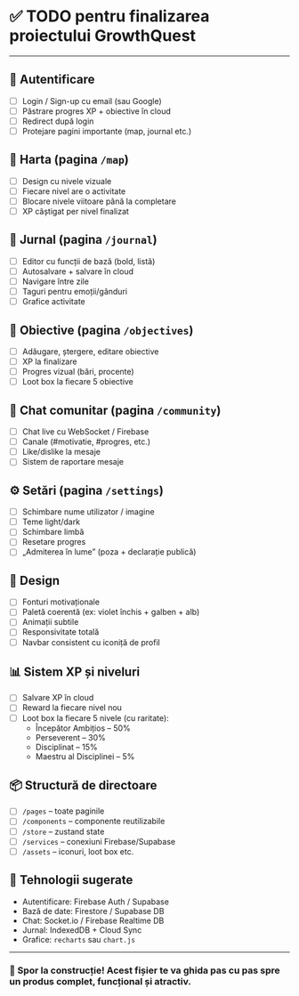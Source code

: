 
# ✅ TODO pentru finalizarea proiectului GrowthQuest

---

## 🔐 Autentificare
- [ ] Login / Sign-up cu email (sau Google)
- [ ] Păstrare progres XP + obiective în cloud
- [ ] Redirect după login
- [ ] Protejare pagini importante (map, journal etc.)

## 🧭 Harta (pagina `/map`)
- [ ] Design cu nivele vizuale
- [ ] Fiecare nivel are o activitate
- [ ] Blocare nivele viitoare până la completare
- [ ] XP câștigat per nivel finalizat

## 🧠 Jurnal (pagina `/journal`)
- [ ] Editor cu funcții de bază (bold, listă)
- [ ] Autosalvare + salvare în cloud
- [ ] Navigare între zile
- [ ] Taguri pentru emoții/gânduri
- [ ] Grafice activitate

## 🎯 Obiective (pagina `/objectives`)
- [ ] Adăugare, ștergere, editare obiective
- [ ] XP la finalizare
- [ ] Progres vizual (bări, procente)
- [ ] Loot box la fiecare 5 obiective

## 💬 Chat comunitar (pagina `/community`)
- [ ] Chat live cu WebSocket / Firebase
- [ ] Canale (#motivatie, #progres, etc.)
- [ ] Like/dislike la mesaje
- [ ] Sistem de raportare mesaje

## ⚙️ Setări (pagina `/settings`)
- [ ] Schimbare nume utilizator / imagine
- [ ] Teme light/dark
- [ ] Schimbare limbă
- [ ] Resetare progres
- [ ] „Admiterea în lume” (poza + declarație publică)

## 🎨 Design
- [ ] Fonturi motivaționale
- [ ] Paletă coerentă (ex: violet închis + galben + alb)
- [ ] Animații subtile
- [ ] Responsivitate totală
- [ ] Navbar consistent cu iconiță de profil

## 📊 Sistem XP și niveluri
- [ ] Salvare XP în cloud
- [ ] Reward la fiecare nivel nou
- [ ] Loot box la fiecare 5 nivele (cu raritate):
  - Începător Ambițios – 50%
  - Perseverent – 30%
  - Disciplinat – 15%
  - Maestru al Disciplinei – 5%

## 📦 Structură de directoare
- [ ] `/pages` – toate paginile
- [ ] `/components` – componente reutilizabile
- [ ] `/store` – zustand state
- [ ] `/services` – conexiuni Firebase/Supabase
- [ ] `/assets` – iconuri, loot box etc.

## 🔧 Tehnologii sugerate
- Autentificare: Firebase Auth / Supabase
- Bază de date: Firestore / Supabase DB
- Chat: Socket.io / Firebase Realtime DB
- Jurnal: IndexedDB + Cloud Sync
- Grafice: `recharts` sau `chart.js`

---

### 💪 Spor la construcție! Acest fișier te va ghida pas cu pas spre un produs complet, funcțional și atractiv.
